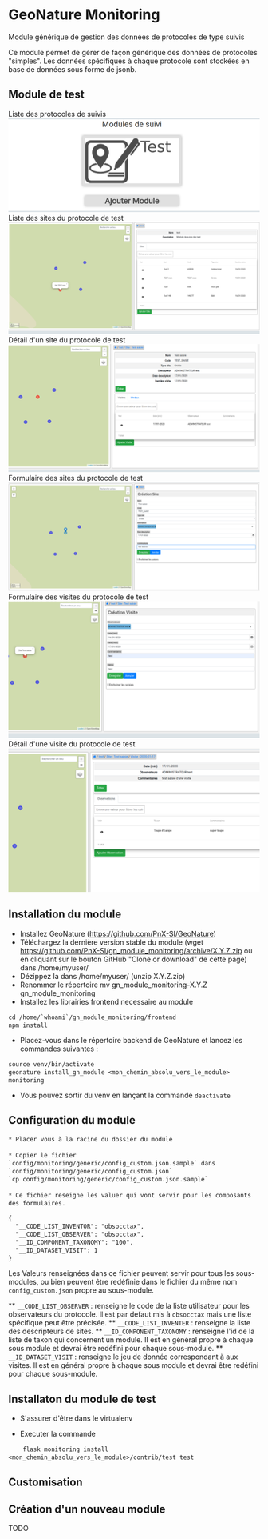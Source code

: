 
# GeoNature Monitoring


Module générique de gestion des données de protocoles de type suivis

Ce module permet de gérer de façon générique des données de protocoles "simples". Les données spécifiques à chaque protocole sont stockées en base de données sous forme de jsonb.

## Module de test

Liste des protocoles de suivis
![Liste des protocoles de suivis](/docs/images/suivis_list_modules.png)
Liste des sites du protocole de test
![Liste des sites du protocole de test](/docs/images/suivis_list_sites.png)
Détail d'un site du protocole de test
![Détail d'un site du protocole de test](/docs/images/suivis_detail_site.png)
Formulaire des sites du protocole de test
![Formulaire des sites du protocole de test](/docs/images/suivis_form_site.png)
Formulaire des visites du protocole de test
![Formulaire des visites du protocole de test](/docs/images/suivis_form_visite.png)
Détail d'une visite du protocole de test
![Détail d'une visite du protocole de test](/docs/images/suivis_detail_observation.png)

## Installation du module


   * Installez GeoNature (https://github.com/PnX-SI/GeoNature)
   * Téléchargez la dernière version stable du module (wget https://github.com/PnX-SI/gn_module_monitoring/archive/X.Y.Z.zip ou en cliquant sur le bouton GitHub "Clone or download" de cette page) dans /home/myuser/
   * Dézippez la dans /home/myuser/ (unzip X.Y.Z.zip)
   * Renommer le répertoire mv gn_module_monitoring-X.Y.Z gn_module_monitoring
   * Installez les librairies frontend necessaire au module
```
cd /home/`whoami`/gn_module_monitoring/frontend
npm install
```

   * Placez-vous dans le répertoire backend de GeoNature et lancez les commandes suivantes :
```
source venv/bin/activate 
geonature install_gn_module <mon_chemin_absolu_vers_le_module> monitoring
```
 * Vous pouvez sortir du venv en lançant la commande `deactivate`

## Configuration du module


    * Placer vous à la racine du dossier du module

    * Copier le fichier `config/monitoring/generic/config_custom.json.sample` dans `config/monitoring/generic/config_custom.json`
    `cp config/monitoring/generic/config_custom.json.sample`
    
    * Ce fichier reseigne les valuer qui vont servir pour les composants des formulaires. 
```
{
  "__CODE_LIST_INVENTOR": "obsocctax",
  "__CODE_LIST_OBSERVER": "obsocctax",
  "__ID_COMPONENT_TAXONOMY": "100",
  "__ID_DATASET_VISIT": 1
}   
```
Les Valeurs renseignées dans ce fichier peuvent servir pour tous les sous-modules, ou bien peuvent être redéfinie dans le fichier du même nom `config_custom.json` propre au sous-module.

** `__CODE_LIST_OBSERVER` : renseigne le code de la liste utilisateur pour les observateurs du protocole.
  Il est par defaut mis à `obsocctax` mais une liste spécifique peut être précisée.
** `__CODE_LIST_INVENTER` : renseigne la liste des descripteurs de sites.
** `__ID_COMPONENT_TAXONOMY` : renseigne l'id de la liste de taxon qui concernent un module. Il est en général propre à chaque sous module et devrai être redéfini pour chaque sous-module.
** `__ID_DATASET_VISIT` : renseigne le jeu de donnée correspondant à aux visites. Il est en général propre à chaque sous module et devrai être redéfini pour chaque sous-module.

## Installaton du module de test



* S'assurer d'être dans le virtualenv


* Executer la commande

```
    flask monitoring install <mon_chemin_absolu_vers_le_module>/contrib/test test
```

## Customisation 

## Création d'un nouveau module
TODO
